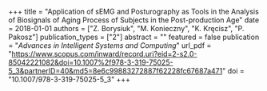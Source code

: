 +++
title = "Application of sEMG and Posturography as Tools in the Analysis of Biosignals of Aging Process of Subjects in the Post-production Age"
date = 2018-01-01
authors = ["Z. Borysiuk", "M. Konieczny", "K. Kręcisz", "P. Pakosz"]
publication_types = ["2"]
abstract = ""
featured = false
publication = "*Advances in Intelligent Systems and Computing*"
url_pdf = "https://www.scopus.com/inward/record.uri?eid=2-s2.0-85042221082&doi=10.1007%2f978-3-319-75025-5_3&partnerID=40&md5=8e6c99883272887f62228fc67687a471"
doi = "10.1007/978-3-319-75025-5_3"
+++

